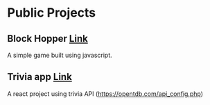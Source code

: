# Public Projects

## Block Hopper [Link](https://georgezeng0.github.io/block_hopper/)

A simple game built using javascript.


## Trivia app [Link](https://georgezeng0.github.io/trivia_app_react/)

A react project using trivia API (https://opentdb.com/api_config.php)




